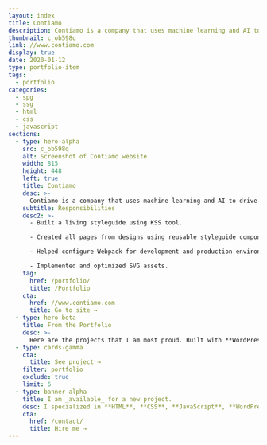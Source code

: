 ```yaml
---
layout: index
title: Contiamo
description: Contiamo is a company that uses machine learning and AI to drive better decision making and process optimization. The website runs on Middleman, Webpack, Netlify, and Github.
thumbnail: c_ob598q
link: //www.contiamo.com
display: true
date: 2020-01-12
type: portfolio-item
tags:
  - portfolio
categories:
  - spg
  - ssg
  - html
  - css
  - javascript
sections:
  - type: hero-alpha
    src: c_ob598q
    alt: Screenshot of Contiamo website.
    width: 815
    height: 448
    left: true
    title: Contiamo
    desc: >-
      Contiamo is a company that uses machine learning and AI to drive better decision making and process optimization. The website runs on Middleman, Webpack, Netlify, and Github.
    subtitle: Responsibilities
    desc2: >-
      - Built a living styleguide using KSS tool.

      - Created all pages from designs using reusable styleguide components.

      - Helped configure Webpack for development and production environments.

      - Implemented and optimized SVG assets.
    tag:
      href: /portfolio/
      title: /Portfolio
    cta:
      href: //www.contiamo.com
      title: Go to site ⇢
  - type: hero-beta
    title: From the Portfolio
    desc: >-
      Here are the projects that I am most proud. Built with **WordPress**, **Shopify**, **Jekyll**, and **Hugo**, among others.
  - type: cards-gamma
    cta:
      title: See project ⇢
    filter: portfolio
    exclude: true
    limit: 6
  - type: banner-alpha
    title: I am _available_ for a new project.
    desc: I specialized in **HTML**, **CSS**, **JavaScript**, **WordPress**, **Shopify**, and **JAMstack** technologies.
    cta:
      href: /contact/
      title: Hire me ⇢
---
```

